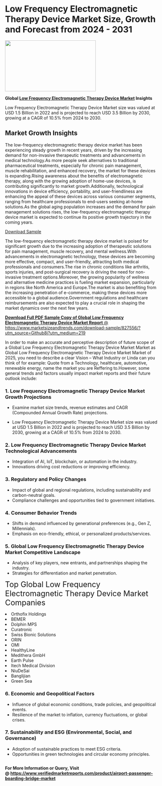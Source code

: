 <H1>Low Frequency Electromagnetic Therapy Device Market Size, Growth and Forecast from 2024 - 2031</H1><img class="aligncenter size-medium wp-image-584254" src="https://thirdeyenews.in/wp-content/uploads/2024/09/Global-Market-Research-300x168.jpeg" alt="" width="300" height="168" /><p><strong>Global&nbsp;<a href="https://www.marketsizeandtrends.com/download-sample/827556/?utm_source=Github8j?utm_medium=219">Low Frequency Electromagnetic Therapy Device Market</a> Insights</strong></p><p>Low Frequency Electromagnetic Therapy Device Market size was valued at USD 1.5 Billion in 2022 and is projected to reach USD 3.5 Billion by 2030, growing at a CAGR of 10.5% from 2024 to 2030.</p><p><h2>Market Growth Insights</h2> <p>The low-frequency electromagnetic therapy device market has been experiencing steady growth in recent years, driven by the increasing demand for non-invasive therapeutic treatments and advancements in medical technology.As more people seek alternatives to traditional pharmaceutical treatments, especially for chronic pain management, muscle rehabilitation, and enhanced recovery, the market for these devices is expanding.Rising awareness about the benefits of electromagnetic therapy, along with the growing adoption of home-use devices, is contributing significantly to market growth.Additionally, technological innovations in device efficiency, portability, and user-friendliness are enhancing the appeal of these devices across various consumer segments, ranging from healthcare professionals to end-users seeking at-home solutions.As the global aging population increases and the demand for pain management solutions rises, the low-frequency electromagnetic therapy device market is expected to continue its positive growth trajectory in the coming years.</p> <p><a href="download_link_here">Download Sample</a></p> <p>The low-frequency electromagnetic therapy device market is poised for significant growth due to the increasing adoption of therapeutic solutions for pain management, muscle recovery, and mental wellness.With advancements in electromagnetic technology, these devices are becoming more effective, compact, and user-friendly, attracting both medical professionals and consumers.The rise in chronic conditions like arthritis, sports injuries, and post-surgical recovery is driving the need for non-invasive treatment options.Moreover, the growing popularity of wellness and alternative medicine practices is fueling market expansion, particularly in regions like North America and Europe.The market is also benefiting from the increasing penetration of e-commerce, making these devices more accessible to a global audience.Government regulations and healthcare reimbursements are also expected to play a crucial role in shaping the market dynamics over the next few years.</p> <p><a href="get_more_link_here"></p><p><span class=""><strong>Download Full PDF Sample Copy of Global Low Frequency Electromagnetic Therapy Device Market Report</strong> @ <a href="https://www.marketsizeandtrends.com/download-sample/827556/?utm_source=Github8j?utm_medium=219" target="_blank">https://www.marketsizeandtrends.com/download-sample/827556/?utm_source=Github8j?utm_medium=219</a></span></p><p>In order to make an accurate and perceptive description of future scope of a Global&nbsp;Low Frequency Electromagnetic Therapy Device Market Market as Global&nbsp;Low Frequency Electromagnetic Therapy Device Market Market of 2025, you need to describe a clear Vision &ndash; What Industry or Linda can you think of for example: Quote from a Technology, healthcare, automotive, renewable energy, name the market you are Reffering to.However, some general trends and factors usually impact market reports and their future outlook include:</p><h3>1.&nbsp;<strong>Low Frequency Electromagnetic Therapy Device Market Growth Projections</strong></h3><ul><li>Examine market size trends, revenue estimates and CAGR (Compounded Annual Growth Rate) projections.</li><li><p>Low Frequency Electromagnetic Therapy Device Market size was valued at USD 1.5 Billion in 2022 and is projected to reach USD 3.5 Billion by 2030, growing at a CAGR of 10.5% from 2024 to 2030.</p></li></ul><h3>2.&nbsp;<strong>Low Frequency Electromagnetic Therapy Device Market Technological Advancements</strong></h3><ul><li>Integration of AI, IoT, blockchain, or automation in the industry.</li><li>Innovations driving cost reductions or improving efficiency.</li></ul><h3>3.&nbsp;<strong>Regulatory and Policy Changes</strong></h3><ul><li>Impact of global and regional regulations, including sustainability and carbon-neutral goals.</li><li>Compliance challenges and opportunities tied to government initiatives.</li></ul><h3>4.&nbsp;<strong>Consumer Behavior Trends</strong></h3><ul><li>Shifts in demand influenced by generational preferences (e.g., Gen Z, Millennials).</li><li>Emphasis on eco-friendly, ethical, or personalized products/services.</li></ul><h3>5.&nbsp;<strong>Global Low Frequency Electromagnetic Therapy Device Market Competitive Landscape</strong></h3><ul><li>Analysis of key players, new entrants, and partnerships shaping the industry.</li><li>Strategies for differentiation and market penetration.</li></ul><p data-pm-slice="1 1 []"><span style="color: inherit; font-family: inherit; font-size: 25px;">Top Global Low Frequency Electromagnetic Therapy Device Market Companies</span></p><div class="" data-test-id=""><p><li>Orthofix Holdings</li><li> BEMER</li><li> Dolphin MPS</li><li> Curatronic</li><li> Swiss Bionic Solutions</li><li> ORIN</li><li> OMI</li><li> HealthyLine</li><li> Medithera GmbH</li><li> Earth Pulse</li><li> Itech Medical Division</li><li> NiuDeSai</li><li> Banglijian</li><li> Green Sea</li></p></div><h3>6.&nbsp;<strong>Economic and Geopolitical Factors</strong></h3><ul><li>Influence of global economic conditions, trade policies, and geopolitical events.</li><li>Resilience of the market to inflation, currency fluctuations, or global crises.</li></ul><h3>7.&nbsp;<strong>Sustainability and ESG (Environmental, Social, and Governance)</strong></h3><ul><li>Adoption of sustainable practices to meet ESG criteria.</li><li>Opportunities in green technologies and circular economy principles.</li></ul><h2><strong style="font-size: 14px;">For More Information or Query, Visit @&nbsp;</strong><a style="background-color: #ffffff; font-size: 14px;" href="https://www.marketsizeandtrends.com/report/low-frequency-electromagnetic-therapy-device-market/" target="_blank">https://www.verifiedmarketreports.com/product/airport-passenger-boarding-bridge-market</a></h2>